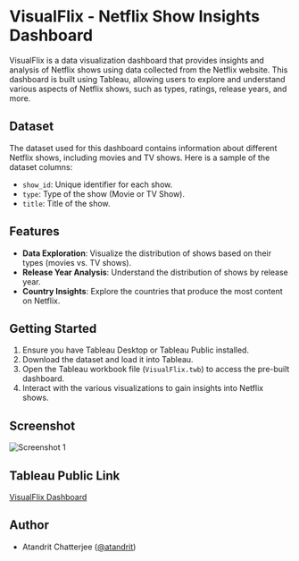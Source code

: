 # VisualFlix - Netflix Show Insights Dashboard

VisualFlix is a data visualization dashboard that provides insights and analysis of Netflix shows using data collected from the Netflix website. This dashboard is built using Tableau, allowing users to explore and understand various aspects of Netflix shows, such as types, ratings, release years, and more.

## Dataset

The dataset used for this dashboard contains information about different Netflix shows, including movies and TV shows. Here is a sample of the dataset columns:

- `show_id`: Unique identifier for each show.
- `type`: Type of the show (Movie or TV Show).
- `title`: Title of the show.

## Features

- **Data Exploration**: Visualize the distribution of shows based on their types (movies vs. TV shows).
- **Release Year Analysis**: Understand the distribution of shows by release year.
- **Country Insights**: Explore the countries that produce the most content on Netflix.

## Getting Started

1. Ensure you have Tableau Desktop or Tableau Public installed.
2. Download the dataset and load it into Tableau.
3. Open the Tableau workbook file (`VisualFlix.twb`) to access the pre-built dashboard.
4. Interact with the various visualizations to gain insights into Netflix shows.

## Screenshot

![Screenshot 1]([screenshots/screenshot1.png](https://github.com/atandrit/HomePriceXpert/assets/91213354/c1ee1713-cb9e-4403-91b4-4306cd68cb12))

## Tableau Public Link

[VisualFlix Dashboard](https://public.tableau.com/views/VisualFlixNetflixShowInsightsDashboard/VisualFlixNetflixShowInsightsDashboard?:language=en-GB&:display_count=n&:origin=viz_share_link)

## Author

- Atandrit Chatterjee ([@atandrit](https://github.com/atandrit))

